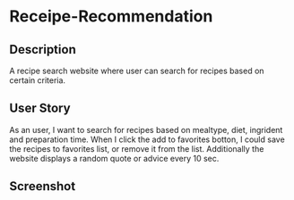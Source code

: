 # Receipe-Recommendation

## Description
A recipe search website where user can search for recipes based on certain criteria.

## User Story
  As an user, 
  I want to search for recipes based on mealtype, diet, ingrident and preparation time.
  When I click the add to favorites botton, 
  I could save the recipes to favorites list, or remove it from the list.
  Additionally the website displays a random quote or advice every 10 sec.
  
## Screenshot
